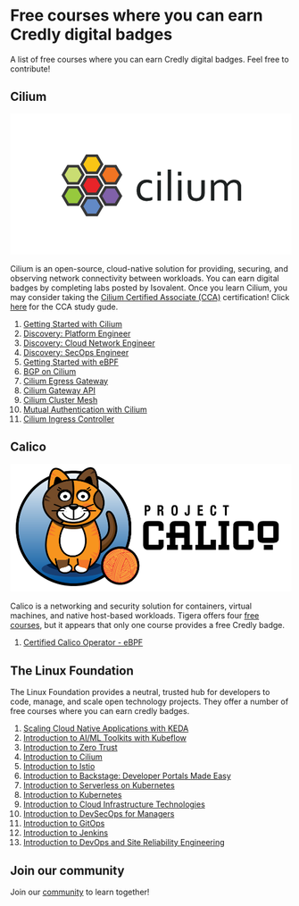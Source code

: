 # Free courses where you can earn Credly digital badges

A list of free courses where you can earn Credly digital badges. Feel free to contribute!

## Cilium 
![Alt text](images/cilium-logo-920x460-sue-v1.png?raw=true "Cilium Logo")

Cilium is an open-source, cloud-native solution for providing, securing, and observing network connectivity between workloads. You can earn digital badges by completing labs posted by Isovalent. Once you learn Cilium, you may consider taking the [Cilium Certified Associate (CCA)](https://cca.kubeflex.io) certification! Click [here](https://medium.com/@nvsajeeva/how-to-pass-cca-cilium-certified-associate-exam-5a1b4f6ca63b) for the CCA study gude. 

1. [Getting Started with Cilium](https://isovalent.com/labs/cilium-getting-started/)
2. [Discovery: Platform Engineer](https://isovalent.com/labs/discovery-platform-engineer/)
3. [Discovery: Cloud Network Engineer](https://isovalent.com/labs/discovery-cloud-network-engineer/)
4. [Discovery: SecOps Engineer](https://isovalent.com/labs/discovery-secops-engineer/)
5. [Getting Started with eBPF](https://isovalent.com/labs/ebpf-getting-started/)
6. [BGP on Cilium](https://isovalent.com/labs/cilium-bgp/)
7. [Cilium Egress Gateway](https://isovalent.com/labs/cilium-egress-gateway/)
8. [Cilium Gateway API](https://isovalent.com/labs/cilium-gateway-api/)
9. [Cilium Cluster Mesh](https://isovalent.com/labs/cilium-cluster-mesh/)
10. [Mutual Authentication with Cilium](https://isovalent.com/labs/cilium-mutual-authentication/)
11. [Cilium Ingress Controller](https://isovalent.com/labs/cilium-ingress-controller/)

## Calico
![Alt text](images/calico.png?raw=true "Calico Logo")

Calico is a networking and security solution for containers, virtual machines, and native host-based workloads. Tigera offers four [free courses](https://www.tigera.io/lp/calico-certification/), but it appears that only one course provides a free Credly badge.

1. [Certified Calico Operator - eBPF](https://academy.tigera.io/course/certified-calico-operator-ebpf/)

## The Linux Foundation

The Linux Foundation provides a neutral, trusted hub for developers to code, manage, and scale open technology projects. They offer a number of free courses where you can earn credly badges. 

1. [Scaling Cloud Native Applications with KEDA](https://training.linuxfoundation.org/express-learning/scaling-cloud-native-applications-with-keda-lfel1014/)
2. [Introduction to AI/ML Toolkits with Kubeflow](https://training.linuxfoundation.org/training/introduction-to-ai-ml-toolkits-with-kubeflow-lfs147/)
3. [Introduction to Zero Trust](https://training.linuxfoundation.org/training/introduction-to-zero-trust-lfs183/)
4. [Introduction to Cilium](https://training.linuxfoundation.org/training/introduction-to-cilium-lfs146/)
5. [Introduction to Istio](https://training.linuxfoundation.org/training/introduction-to-istio-lfs144/)
6. [Introduction to Backstage: Developer Portals Made Easy](https://training.linuxfoundation.org/training/introduction-to-backstage-developer-portals-made-easy-lfs142/)
7. [Introduction to Serverless on Kubernetes](https://training.linuxfoundation.org/training/introduction-to-serverless-on-kubernetes-lfs157/)
8. [Introduction to Kubernetes](https://training.linuxfoundation.org/training/introduction-to-kubernetes/)
9. [Introduction to Cloud Infrastructure Technologies](https://training.linuxfoundation.org/training/introduction-to-cloud-infrastructure-technologies/)
10. [Introduction to DevSecOps for Managers](https://training.linuxfoundation.org/training/introduction-to-devsecops-for-managers-lfs180/)
11. [Introduction to GitOps](https://training.linuxfoundation.org/training/introduction-to-gitops-lfs169/)
12. [Introduction to Jenkins](https://training.linuxfoundation.org/training/introduction-to-jenkins-lfs167/)
13. [Introduction to DevOps and Site Reliability Engineering](https://training.linuxfoundation.org/training/introduction-to-devops-and-site-reliability-engineering-lfs162/)

## Join our community

Join our [community](https://www.linkedin.com/groups/13092099/) to learn together!
